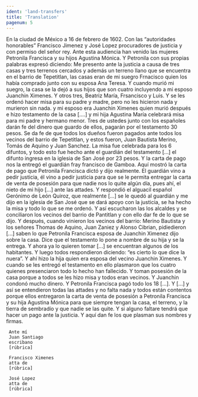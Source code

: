 ```yaml
---
ident: 'land-transfers'
title: 'Translation'
pagenum: 5
---
```

En la ciudad de México a 16 de febrero de 1602. Con las “autoridades honorables” Francisco Jimenez y José Lopez procuradores de justicia y con permiso del señor rey. Ante esta audiencia han venido las mujeres Petronila Francisca y su hijos Agustina Mónica. Y Petronila con sus propias palabras expresó diciendo: Me presento ante la justicia a causa de tres casas y tres terrenos cercados y además un terreno llano que se encuentra en el barrio de Tepetitlan, las casas eran de mi suegro Frnacisco quien los había comprado junto con su esposa Ana Teresa. Y cuando murió mi suegro, la casa se la dejó a sus hijos que son cuatro incluyendo a mi esposo Juanchin Ximenes. Y otros tres, Beatriz María, Frsancisco y Luis. Y se les ordenó hacer misa para su padre y madre, pero no les hicieron nada y murieron sin nada. y mi esposo era Juanchin Ximenes quien murió después e hizo testamento de la casa [....] y mi hija Agustina María celebrará misa para mi padre y hermano menor. Tres de ustedes junto con los españoles darán fe del dinero que guardo de ellos, pagarán por el testamento 30 pesos. Se da fe de que todos los dueños fueron pagados ante todos los vecinos del barrio de Tepetitlan, y estos fueron, Juan Bautista Merino, Tomás de Aquino y Juan Sanchez. La misa fue celebrada para los 6 difuntos, y todo esto fue hecho ante el guardián del testamento [...] el difunto ingresa en la iglesia de San José por 23 pesos. Y la carta de pago nos la entregó el guardián fray francisco de Gamboa. Aquí mostró la carta de pago que Petronila Francisca dictó y dijo realmente. El guardián vino a pedir justicia, él vino a pedir justicia para que se le permita entregar la carta de venta de posesión para que nadie nos lo quite algún día, pues ahí, el nieto de mi hijo [...] ante las attades. Y respondió el alguacil español Gerónimo de León Quiroz, que realmente [...] se le quedó al guardián y me dijo en la iglesia de San José que se dará apoyo con la justicia, se ha hecho la misa y todo lo que se me ordenó. Y así escucharon las los alcaldes y se conciliaron los vecinos del barrio de Pantitlan y con ello dar fe de lo que se dijo. Y después, cuando vinieron los vecinos del barrio: Merino Bautista y los señores Thomas de Aquino, Juan Zaniez y Alonso Cibrian, pidiedieron [...] saben lo que Petronila Francisca esposa de Juanchin Ximenez dijo sobre la casa. Dice que el testamento lo pone a nombre de su hija y se la entrega. Y ahora ya lo quieren tomar [...] se encuentran algunos de los habitantes. Y luego todos respondieron diciendo: “es cierto lo que dice la nuera”. Y ahí hizo la hija quien era esposa del vecino Juanchin Ximenes. Y cuando se les entregó el testamento en ello plasmaron que los cuatro quienes presenciaron todo lo hecho han fallecido. Y toman posesión de la casa porque a todos se les hizo misa y todos eran vecinos. Y Juanchin condonó mucho dinero. Y Petronila Francisca pagó todo los 18 [...]. Y [...] y así se entendieron todas las attades y no falta nada y todos están contentos porque ellos entregaron la carta de venta de posesión a Petronila Francisca y su hija Agustina Mónica para que siempre tengan la casa,  el terreno, y la tierra de sembradío y que nadie se las quite. Y si alguno faltare tendrá que hacer un pago ante la justicia.
     Y aquí dan fe los que plasman sus nombres y firmas.

     Ante mí 
     Juan Santiago
     escribano
     [rúbrica]

     Francisco Ximenes
     atta de
     [rúbrica]

     José Lopez
     atta de
     [rúbrica]
